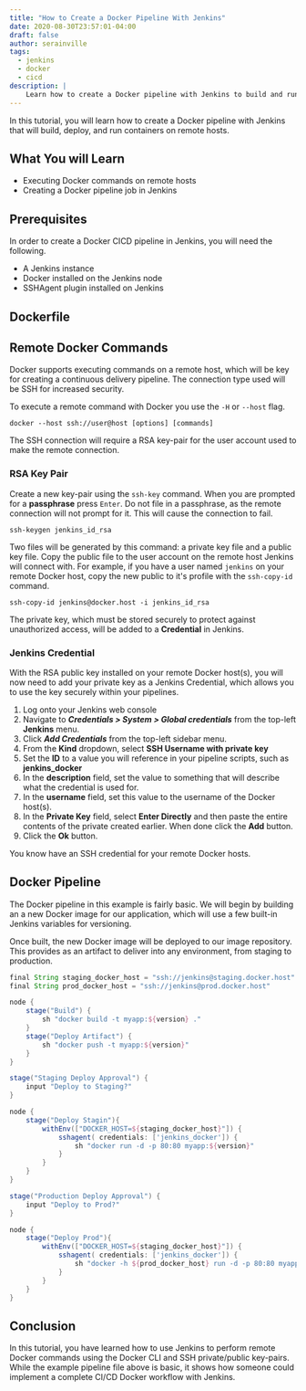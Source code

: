 ```yaml
---
title: "How to Create a Docker Pipeline With Jenkins"
date: 2020-08-30T23:57:01-04:00
draft: false
author: serainville
tags:
  - jenkins
  - docker
  - cicd
description: |
    Learn how to create a Docker pipeline with Jenkins to build and run containers on a remote host
---
```


In this tutorial, you will learn how to create a Docker pipeline with Jenkins that will build, deploy, and run containers on remote hosts. 

## What You will Learn
* Executing Docker commands on remote hosts
* Creating a Docker pipeline job in Jenkins

## Prerequisites
In order to create a Docker CICD pipeline in Jenkins, you will need the following.
* A Jenkins instance
* Docker installed on the Jenkins node
* SSHAgent plugin installed on Jenkins

## Dockerfile


## Remote Docker Commands
Docker supports executing commands on a remote host, which will be key for creating a continuous delivery pipeline. The connection type used will be SSH for increased security.

To execute a remote command with Docker you use the `-H` or `--host` flag. 

```shell
docker --host ssh://user@host [options] [commands]
```

The SSH connection will require a RSA key-pair for the user account used to make the remote connection. 

### RSA Key Pair
Create a new key-pair using the `ssh-key` command. When you are prompted for a **passphrase** press `Enter`. Do not file in a passphrase, as the remote connection will not prompt for it. This will cause the connection to fail.

```shell
ssh-keygen jenkins_id_rsa
```

Two files will be generated by this command: a private key file and a public key file. Copy the public file to the user account on the remote host Jenkins will connect with. For example, if you have a user named `jenkins` on your remote Docker host, copy the new public to it's profile with the `ssh-copy-id` command.

```shell
ssh-copy-id jenkins@docker.host -i jenkins_id_rsa
```

The private key, which must be stored securely to protect against unauthorized access, will be added to a **Credential** in Jenkins.

### Jenkins Credential
With the RSA public key installed on your remote Docker host(s), you will now need to add your private key as a Jenkins Credential, which allows you to use the key securely within your pipelines.

1. Log onto your Jenkins web console
1. Navigate to ***Credentials > System > Global credentials*** from the top-left **Jenkins** menu.
1. Click ***Add Credentials*** from the top-left sidebar menu.
1. From the **Kind** dropdown, select **SSH Username with private key**
1. Set the **ID** to a value you will reference in your pipeline scripts, such as **jenkins_docker**
1. In the **description** field, set the value to something that will describe what the credential is used for.
1. In the **username** field, set this value to the username of the Docker host(s). 
1. In the **Private Key** field, select **Enter Directly** and then paste the entire contents of the private created earlier. When done click the **Add** button.
1. Click the **Ok** button.

You know have an SSH credential for your remote Docker hosts.


## Docker Pipeline
The Docker pipeline in this example is fairly basic. We will begin by building an a new Docker image for our application, which will use a few built-in Jenkins variables for versioning. 

Once built, the new Docker image will be deployed to our image repository. This provides as an artifact to deliver into any environment, from staging to production. 

```groovy
final String staging_docker_host = "ssh://jenkins@staging.docker.host"    
final String prod_docker_host = "ssh://jenkins@prod.docker.host"

node {
    stage("Build") {
        sh "docker build -t myapp:${version} ."
    }
    stage("Deploy Artifact") {
        sh "docker push -t myapp:${version}"
    }
}

stage("Staging Deploy Approval") {
    input "Deploy to Staging?"
}

node {
    stage("Deploy Stagin"){
        withEnv(["DOCKER_HOST=${staging_docker_host}"]) {
            sshagent( credentials: ['jenkins_docker']) {
                sh "docker run -d -p 80:80 myapp:${version}"
            }
        }
    }
}

stage("Production Deploy Approval") {
    input "Deploy to Prod?"
}

node {
    stage("Deploy Prod"){
        withEnv(["DOCKER_HOST=${staging_docker_host}"]) {
            sshagent( credentials: ['jenkins_docker']) {
                sh "docker -h ${prod_docker_host} run -d -p 80:80 myapp:${version}"
            }
        }
    }
}
```

## Conclusion
In this tutorial, you have learned how to use Jenkins to perform remote Docker commands using the Docker CLI and SSH private/public key-pairs. While the example pipeline file above is basic, it shows how someone could implement a complete CI/CD Docker workflow with Jenkins.

